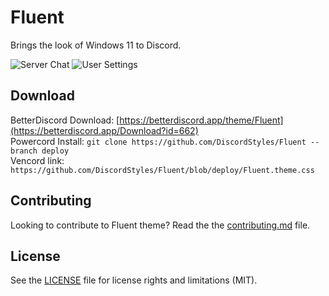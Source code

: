 # Fluent

Brings the look of Windows 11 to Discord.

![Server Chat](https://i.imgur.com/IcVwWMB.png)
![User Settings](https://i.imgur.com/k49BT0N.png)

## Download

BetterDiscord Download: [https://betterdiscord.app/theme/Fluent](https://betterdiscord.app/Download?id=662)  
Powercord Install: `git clone https://github.com/DiscordStyles/Fluent --branch deploy`  
Vencord link: `https://github.com/DiscordStyles/Fluent/blob/deploy/Fluent.theme.css`

## Contributing

Looking to contribute to Fluent theme? Read the the [contributing.md](https://github.com/DiscordStyles/Fluent/blob/main/CONTRIBUTING.md) file.

## License

See the [LICENSE](https://github.com/DiscordStyles/Fluent/blob/main/LICENSE.md) file for license rights and limitations (MIT).

